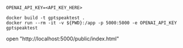 ```
OPENAI_API_KEY=<API_KEY_HERE>

docker build -t gptspeaktest .
docker run --rm -it -v ${PWD}:/app -p 5000:5000 -e OPENAI_API_KEY gptspeaktest
```

open "http://localhost:5000/public/index.html"
